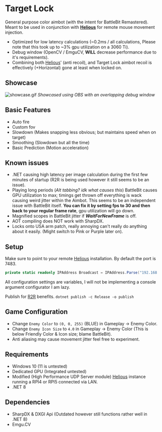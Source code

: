 ﻿# Target Lock
General purpose color aimbot (with the intent for BattleBit Remastered). Meant to be used in conjunction with [**Helious**](https://github.com/StrateimTech/Helious) for remote mouse movement injection.

* Optimized for low latency calculations (~0.2ms / all calculations, Please note that this took up to ~3% gpu utilization on a 3060 Ti).
* Debug window (OpenCV / EmguCV, **WILL** decrease performance due to it's  requirements).
* Combining both [Helious](https://github.com/StrateimTech/Helious)' (anti recoil), and Target Lock aimbot recoil is effectively (+Horizontal) gone at least when locked on.

## Showcase
![showcase.gif](showcase.gif)
_Showcased using OBS with an overlapping debug window_

## Basic Features
* Auto fire
* Custom fov
* Slowdown (Makes snapping less obvious; but maintains speed when on target)
* Smoothing (Slowdown but all the time)
* Basic Prediction (Motion acceleration)

## Known issues
* .NET causing high latency per image calculation during the first few minutes of startup (R2R is being used however it still seems to be an issue).
* Playing long periods (_Alt tabbing? idk what causes this_) BattleBit causes GPU utilization to max; timings get thrown off everything is wack causing weird jitter within the Aimbot. This seems to be an independent issue with BattleBit itself. **You can fix it by setting fps to 30 and then back to your regular frame rate**, gpu utilization will go down.
* Magnified scopes in BattleBit jitter if _**WaitForNewFrame**_ is off.
* AOT compiling does NOT work with SharpDX.
* Locks onto USA arm patch, really annoying can't really do anything about it easily. (Might switch to Pink or Purple later on).

## Setup
Make sure to point to your remote [Helious](https://github.com/StrateimTech/Helious) installation.
By default the port is 7483.
```c#
private static readonly IPAddress Broadcast = IPAddress.Parse("192.168.0.190");
```
All configuration settings are variables, I will not be implementing a console argument configurator I am lazy.

Publish for [R2R](https://learn.microsoft.com/en-us/dotnet/core/deploying/ready-to-run) benefits.
``
dotnet publish -c Release -o publish
``
## Game Configuration
* Change ``Enemy Color`` to ``(0, 0, 255)`` (BLUE) in Gameplay -> Enemy Color.
* Change ``Enemy Icon Size`` to ``4.0`` in Gameplay -> Enemy Color (This is below Friendly Color & Icon size; blame BattleBit).
* Anti aliasing may cause movement jitter feel free to experiment.

## Requirements
* Windows 10 (11 is untested)
* Dedicated GPU (Integrated untested)
* Modified (High Performance UDP Server module) [Helious](https://github.com/StrateimTech/Helious) instance running a RPI4 or RPI5 connected via LAN.
* .NET 8

## Dependencies
* SharpDX & DXGI Api (Outdated however still functions rather well in .NET 8)
* Emgu.CV